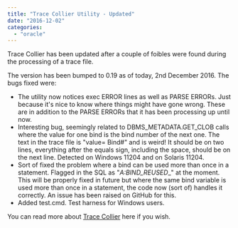 ```yaml
---
title: "Trace Collier Utility - Updated"
date: "2016-12-02"
categories: 
  - "oracle"
---
```


Trace Collier has been updated after a couple of foibles were found during the processing of a trace file.

The version has been bumped to 0.19 as of today, 2nd December 2016. The bugs fixed were:

- The utility now notices exec ERROR lines as well as PARSE ERRORs. Just because it's nice to know where things might have gone wrong. These are in addition to the PARSE ERRORs that it has been processing up until now.
- Interesting bug, seemingly related to DBMS_METADATA.GET_CLOB calls where the value for one bind is the bind number of the next one. The text in the trace file is "value= Bind#" and is weird! It should be on two lines, everything after the equals sign, including the space, should be on the next line. Detected on Windows 11204 and on Solaris 11204.
- Sort of fixed the problem where a bind can be used more than once in a statement. Flagged in the SQL as "__A_:BIND_REUSED__" at the moment. This will be properly fixed in future but where the same bind variable is used more than once in a statement, the code now (sort of) handles it correctly. An issue has been raised on GitHub for this.
- Added test.cmd. Test harness for Windows users.

You can read more about [Trace Collier](/posts/2016/02/traceminer-an-oracle-utility-to-mine-10046-trace-files/) here if you wish.
